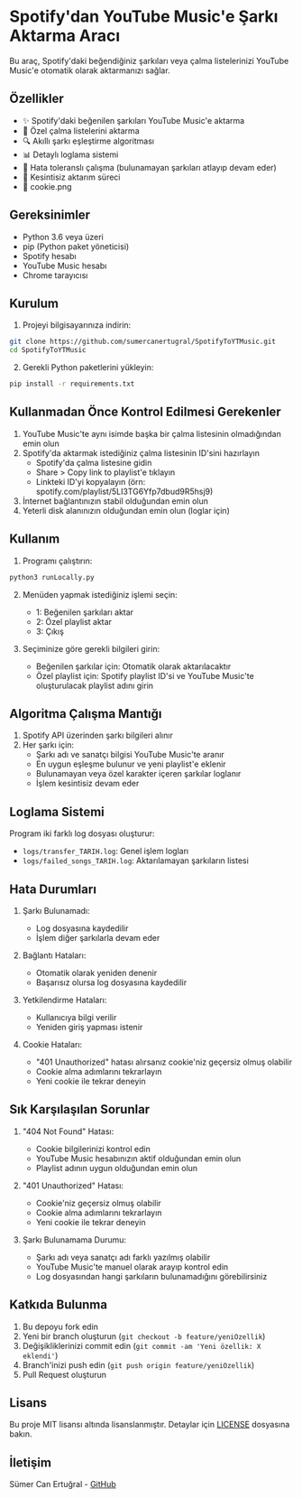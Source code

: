 # Spotify'dan YouTube Music'e Şarkı Aktarma Aracı

Bu araç, Spotify'daki beğendiğiniz şarkıları veya çalma listelerinizi YouTube Music'e otomatik olarak aktarmanızı sağlar.

## Özellikler

- ✨ Spotify'daki beğenilen şarkıları YouTube Music'e aktarma
- 📝 Özel çalma listelerini aktarma
- 🔍 Akıllı şarkı eşleştirme algoritması
- 📊 Detaylı loglama sistemi
- 🚀 Hata toleranslı çalışma (bulunamayan şarkıları atlayıp devam eder)
- 🔄 Kesintisiz aktarım süreci
-  🍪 cookie.png

## Gereksinimler

- Python 3.6 veya üzeri
- pip (Python paket yöneticisi)
- Spotify hesabı
- YouTube Music hesabı
- Chrome tarayıcısı

## Kurulum

1. Projeyi bilgisayarınıza indirin:
```bash
git clone https://github.com/sumercanertugral/SpotifyToYTMusic.git
cd SpotifyToYTMusic
```

2. Gerekli Python paketlerini yükleyin:
```bash
pip install -r requirements.txt
```

## Kullanmadan Önce Kontrol Edilmesi Gerekenler

1. YouTube Music'te aynı isimde başka bir çalma listesinin olmadığından emin olun
2. Spotify'da aktarmak istediğiniz çalma listesinin ID'sini hazırlayın
   - Spotify'da çalma listesine gidin
   - Share > Copy link to playlist'e tıklayın
   - Linkteki ID'yi kopyalayın (örn: spotify.com/playlist/5LI3TG6Yfp7dbud9R5hsj9)
3. İnternet bağlantınızın stabil olduğundan emin olun
4. Yeterli disk alanınızın olduğundan emin olun (loglar için)

## Kullanım

1. Programı çalıştırın:
```bash
python3 runLocally.py
```

2. Menüden yapmak istediğiniz işlemi seçin:
   - 1: Beğenilen şarkıları aktar
   - 2: Özel playlist aktar
   - 3: Çıkış

3. Seçiminize göre gerekli bilgileri girin:
   - Beğenilen şarkılar için: Otomatik olarak aktarılacaktır
   - Özel playlist için: Spotify playlist ID'si ve YouTube Music'te oluşturulacak playlist adını girin

## Algoritma Çalışma Mantığı

1. Spotify API üzerinden şarkı bilgileri alınır
2. Her şarkı için:
   - Şarkı adı ve sanatçı bilgisi YouTube Music'te aranır
   - En uygun eşleşme bulunur ve yeni playlist'e eklenir
   - Bulunamayan veya özel karakter içeren şarkılar loglanır
   - İşlem kesintisiz devam eder

## Loglama Sistemi

Program iki farklı log dosyası oluşturur:
- `logs/transfer_TARIH.log`: Genel işlem logları
- `logs/failed_songs_TARIH.log`: Aktarılamayan şarkıların listesi

## Hata Durumları

1. Şarkı Bulunamadı: 
   - Log dosyasına kaydedilir
   - İşlem diğer şarkılarla devam eder

2. Bağlantı Hataları:
   - Otomatik olarak yeniden denenir
   - Başarısız olursa log dosyasına kaydedilir

3. Yetkilendirme Hataları:
   - Kullanıcıya bilgi verilir
   - Yeniden giriş yapması istenir

4. Cookie Hataları:
   - "401 Unauthorized" hatası alırsanız cookie'niz geçersiz olmuş olabilir
   - Cookie alma adımlarını tekrarlayın
   - Yeni cookie ile tekrar deneyin

## Sık Karşılaşılan Sorunlar

1. "404 Not Found" Hatası:
   - Cookie bilgilerinizi kontrol edin
   - YouTube Music hesabınızın aktif olduğundan emin olun
   - Playlist adının uygun olduğundan emin olun

2. "401 Unauthorized" Hatası:
   - Cookie'niz geçersiz olmuş olabilir
   - Cookie alma adımlarını tekrarlayın
   - Yeni cookie ile tekrar deneyin

3. Şarkı Bulunamama Durumu:
   - Şarkı adı veya sanatçı adı farklı yazılmış olabilir
   - YouTube Music'te manuel olarak arayıp kontrol edin
   - Log dosyasından hangi şarkıların bulunamadığını görebilirsiniz

## Katkıda Bulunma

1. Bu depoyu fork edin
2. Yeni bir branch oluşturun (`git checkout -b feature/yeniOzellik`)
3. Değişikliklerinizi commit edin (`git commit -am 'Yeni özellik: X eklendi'`)
4. Branch'inizi push edin (`git push origin feature/yeniOzellik`)
5. Pull Request oluşturun

## Lisans

Bu proje MIT lisansı altında lisanslanmıştır. Detaylar için [LICENSE](LICENSE) dosyasına bakın.

## İletişim

Sümer Can Ertuğral - [GitHub](https://github.com/sumercanertugral)

